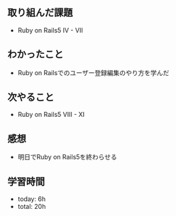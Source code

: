 ## 取り組んだ課題
- Ruby on Rails5 IV - VII
## わかったこと
 - Ruby on Railsでのユーザー登録編集のやり方を学んだ

## 次やること
- Ruby on Rails5 VIII - XI
## 感想
 - 明日でRuby on Rails5を終わらせる

## 学習時間    
- today: 6h
- total: 20h